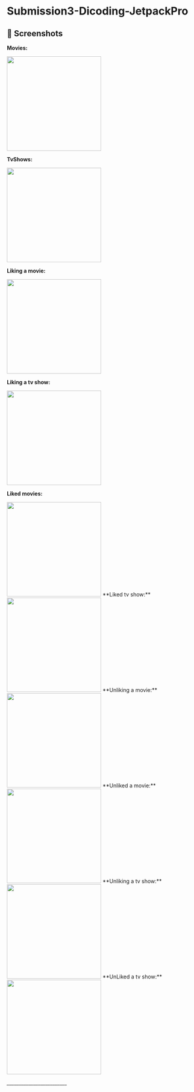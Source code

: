 # Submission3-Dicoding-JetpackPro
 
## 📸 Screenshots

**Movies:**

<img src="https://i.ibb.co/F61x2kf/ss1.png" width="250">

**TvShows:** 

<img src="https://i.ibb.co/W0BRbm8/ss2.png" width="250">

**Liking a movie:**

<img src="https://i.ibb.co/kJgLXyk/ss3.png" width="250">

**Liking a tv show:**

<img src="https://i.ibb.co/dgG34CX/ss4.png" width="250">

**Liked movies:**

<img src="https://i.ibb.co/mzHFZDY/ss5.png" width="250">
**Liked tv show:**

<img src="https://i.ibb.co/Sr06PRb/ss6.png" width="250">
**Unliking a movie:**

<img src="https://i.ibb.co/qL8CRQY/ss7.png" width="250">
**Unliked a movie:**

<img src="https://i.ibb.co/9NJvrHC/ss8.png" width="250">
**Unliking a tv show:**

<img src="https://i.ibb.co/4jt8xrH/ss9.png" width="250">
**UnLiked a tv show:**
<img src="https://i.ibb.co/5KFwdnM/ss10.png" width="250">

*_________________________*